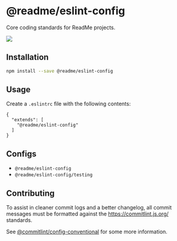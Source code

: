 # @readme/eslint-config

Core coding standards for ReadMe projects.

[![](https://d3vv6lp55qjaqc.cloudfront.net/items/1M3C3j0I0s0j3T362344/Untitled-2.png)](https://readme.io)

## Installation

```sh
npm install --save @readme/eslint-config
```

## Usage

Create a `.eslintrc` file with the following contents:

```
{
  "extends": [
    "@readme/eslint-config"
  ]
}
```

## Configs
* `@readme/eslint-config`
* `@readme/eslint-config/testing`

## Contributing
To assist in cleaner commit logs and a better changelog, all commit messages must be formatted against the https://commitlint.js.org/ standards.

See [@commitlint/config-conventional](https://www.npmjs.com/package/@commitlint/config-conventional) for some more information.
